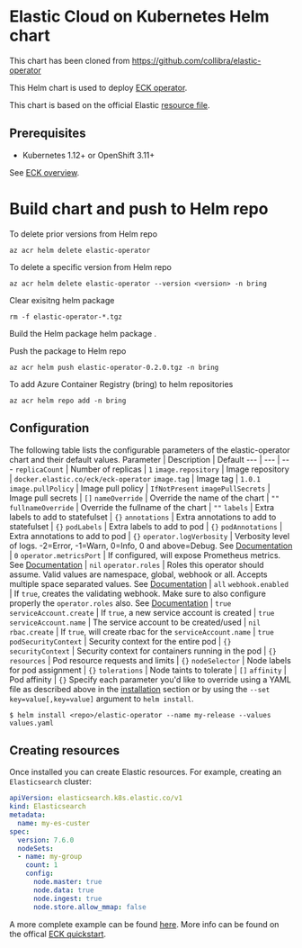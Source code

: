 # Elastic Cloud on Kubernetes Helm chart

This chart has been cloned from https://github.com/collibra/elastic-operator

This Helm chart is used to deploy [ECK operator](https://www.elastic.co/guide/en/cloud-on-k8s/current/k8s-overview.html).

This chart is based on the official Elastic [resource file](https://download.elastic.co/downloads/eck/1.0.1/all-in-one.yaml).


## Prerequisites

- Kubernetes 1.12+ or OpenShift 3.11+ 

See [ECK overview](https://www.elastic.co/guide/en/cloud-on-k8s/current/k8s-overview.html).

# Build chart and push to Helm repo

To delete prior versions from Helm repo

    az acr helm delete elastic-operator

To delete a specific version from Helm repo

    az acr helm delete elastic-operator --version <version> -n bring

Clear exisitng helm package

    rm -f elastic-operator-*.tgz
    
Build the Helm package
    helm package .
    
Push the package to Helm repo
    
    az acr helm push elastic-operator-0.2.0.tgz -n bring
    
To add Azure Container Registry (bring) to helm repositories
    
    az acr helm repo add -n bring
## Configuration
The following table lists the configurable parameters of the elastic-operator chart and their default values.
Parameter | Description | Default
--- | --- | ---
`replicaCount` | Number of replicas | `1`
`image.repository` | Image repository | `docker.elastic.co/eck/eck-operator`
`image.tag` | Image tag | `1.0.1`
`image.pullPolicy` | Image pull policy | `IfNotPresent`
`imagePullSecrets` | Image pull secrets | `[]`
`nameOverride` | Override the name of the chart | `""`
`fullnameOverride` | Override the fullname of the chart | `""`
`labels` | Extra labels to add to statefulset | `{}`
`annotations` | Extra annotations to add to statefulset | `{}`
`podLabels` | Extra labels to add to pod | `{}`
`podAnnotations` | Extra annotations to add to pod | `{}`
`operator.logVerbosity` | Verbosity level of logs. -2=Error, -1=Warn, 0=Info, 0 and above=Debug. See [Documentation](https://www.elastic.co/guide/en/cloud-on-k8s/current/k8s-operator-config.html) | `0`
`operator.metricsPort` | If configured, will expose Prometheus metrics. See [Documentation](https://www.elastic.co/guide/en/cloud-on-k8s/current/k8s-operator-config.html) | `nil`
`operator.roles` | Roles this operator should assume. Valid values are namespace, global, webhook or all. Accepts multiple space separated values. See [Documentation](https://www.elastic.co/guide/en/cloud-on-k8s/current/k8s-operator-config.html) | `all`
`webhook.enabled` | If `true`, creates the validating webhook. Make sure to also configure properly the `operator.roles` also. See [Documentation](https://www.elastic.co/guide/en/cloud-on-k8s/current/k8s-webhook.html) | `true`
`serviceAccount.create` | If `true`, a new service account is created | `true`
`serviceAccount.name` | The service account to be created/used | `nil`
`rbac.create` | If `true`, will create rbac for the `serviceAccount.name` | `true`
`podSecurityContext` | Security context for the entire pod | `{}`
`securityContext` | Security context for containers running in the pod | `{}`
`resources` | Pod resource requests and limits | `{}`
`nodeSelector` | Node labels for pod assignment | `{}`
`tolerations` | Node taints to tolerate | `[]`
`affinity` | Pod affinity | `{}`
Specify each parameter you'd like to override using a YAML file as described above in the [installation](#installing-the-chart) section or by using the `--set key=value[,key=value]` argument to `helm install`.
```console
$ helm install <repo>/elastic-operator --name my-release --values values.yaml
```
## Creating resources
Once installed you can create Elastic resources. For example, creating an `Elasticsearch` cluster:
```YAML
apiVersion: elasticsearch.k8s.elastic.co/v1
kind: Elasticsearch
metadata:
  name: my-es-custer
spec:
  version: 7.6.0
  nodeSets:
  - name: my-group
    count: 1
    config:
      node.master: true
      node.data: true
      node.ingest: true
      node.store.allow_mmap: false
```
A more complete example can be found [here](./samples/elasticsearch.yaml).
More info can be found on the offical [ECK quickstart](https://www.elastic.co/guide/en/cloud-on-k8s/current/k8s-quickstart.html).